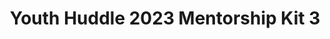 ---
title: Youth Huddle 2023 Mentorship Kit 3
redirect_to: https://drive.google.com/drive/u/1/folders/1CSkoXldKwA12ssjHtFLu-slMtrGvvfvS
redirect_from: 
  - /YH23Kit-GabberB
  - /yh23kit-gabberb
---